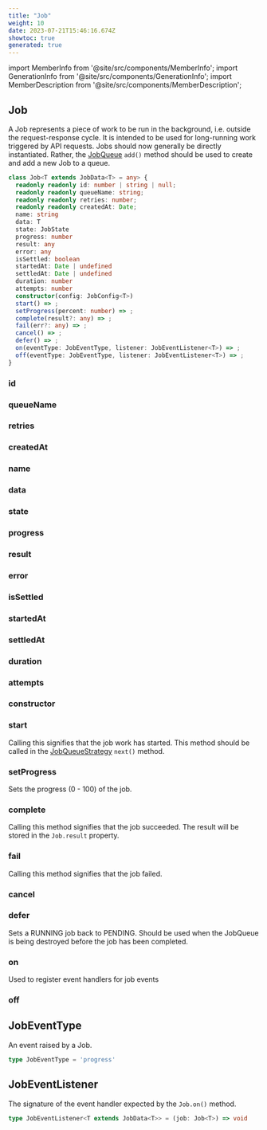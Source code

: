 ```yaml
---
title: "Job"
weight: 10
date: 2023-07-21T15:46:16.674Z
showtoc: true
generated: true
---
```

<!-- This file was generated from the Vendure source. Do not modify. Instead, re-run the "docs:build" script -->
import MemberInfo from '@site/src/components/MemberInfo';
import GenerationInfo from '@site/src/components/GenerationInfo';
import MemberDescription from '@site/src/components/MemberDescription';


## Job

<GenerationInfo sourceFile="packages/core/src/job-queue/job.ts" sourceLine="37" packageName="@vendure/core" />

A Job represents a piece of work to be run in the background, i.e. outside the request-response cycle.
It is intended to be used for long-running work triggered by API requests. Jobs should now generally
be directly instantiated. Rather, the <a href='/reference/typescript-api/job-queue/#jobqueue'>JobQueue</a> `add()` method should be used to create and
add a new Job to a queue.

```ts title="Signature"
class Job<T extends JobData<T> = any> {
  readonly readonly id: number | string | null;
  readonly readonly queueName: string;
  readonly readonly retries: number;
  readonly readonly createdAt: Date;
  name: string
  data: T
  state: JobState
  progress: number
  result: any
  error: any
  isSettled: boolean
  startedAt: Date | undefined
  settledAt: Date | undefined
  duration: number
  attempts: number
  constructor(config: JobConfig<T>)
  start() => ;
  setProgress(percent: number) => ;
  complete(result?: any) => ;
  fail(err?: any) => ;
  cancel() => ;
  defer() => ;
  on(eventType: JobEventType, listener: JobEventListener<T>) => ;
  off(eventType: JobEventType, listener: JobEventListener<T>) => ;
}
```

<div className="members-wrapper">

### id

<MemberInfo kind="property" type="number | string | null"   />


### queueName

<MemberInfo kind="property" type="string"   />


### retries

<MemberInfo kind="property" type="number"   />


### createdAt

<MemberInfo kind="property" type="Date"   />


### name

<MemberInfo kind="property" type="string"   />


### data

<MemberInfo kind="property" type="T"   />


### state

<MemberInfo kind="property" type="<a href='/reference/typescript-api/common/job-state#jobstate'>JobState</a>"   />


### progress

<MemberInfo kind="property" type="number"   />


### result

<MemberInfo kind="property" type="any"   />


### error

<MemberInfo kind="property" type="any"   />


### isSettled

<MemberInfo kind="property" type="boolean"   />


### startedAt

<MemberInfo kind="property" type="Date | undefined"   />


### settledAt

<MemberInfo kind="property" type="Date | undefined"   />


### duration

<MemberInfo kind="property" type="number"   />


### attempts

<MemberInfo kind="property" type="number"   />


### constructor

<MemberInfo kind="method" type="(config: <a href='/reference/typescript-api/job-queue/types#jobconfig'>JobConfig</a>&#60;T&#62;) => Job"   />


### start

<MemberInfo kind="method" type="() => "   />

Calling this signifies that the job work has started. This method should be
called in the <a href='/reference/typescript-api/job-queue/job-queue-strategy#jobqueuestrategy'>JobQueueStrategy</a> `next()` method.
### setProgress

<MemberInfo kind="method" type="(percent: number) => "   />

Sets the progress (0 - 100) of the job.
### complete

<MemberInfo kind="method" type="(result?: any) => "   />

Calling this method signifies that the job succeeded. The result
will be stored in the `Job.result` property.
### fail

<MemberInfo kind="method" type="(err?: any) => "   />

Calling this method signifies that the job failed.
### cancel

<MemberInfo kind="method" type="() => "   />


### defer

<MemberInfo kind="method" type="() => "   />

Sets a RUNNING job back to PENDING. Should be used when the JobQueue is being
destroyed before the job has been completed.
### on

<MemberInfo kind="method" type="(eventType: <a href='/reference/typescript-api/job-queue/job#jobeventtype'>JobEventType</a>, listener: <a href='/reference/typescript-api/job-queue/job#jobeventlistener'>JobEventListener</a>&#60;T&#62;) => "   />

Used to register event handlers for job events
### off

<MemberInfo kind="method" type="(eventType: <a href='/reference/typescript-api/job-queue/job#jobeventtype'>JobEventType</a>, listener: <a href='/reference/typescript-api/job-queue/job#jobeventlistener'>JobEventListener</a>&#60;T&#62;) => "   />




</div>


## JobEventType

<GenerationInfo sourceFile="packages/core/src/job-queue/job.ts" sourceLine="15" packageName="@vendure/core" />

An event raised by a Job.

```ts title="Signature"
type JobEventType = 'progress'
```


## JobEventListener

<GenerationInfo sourceFile="packages/core/src/job-queue/job.ts" sourceLine="24" packageName="@vendure/core" />

The signature of the event handler expected by the `Job.on()` method.

```ts title="Signature"
type JobEventListener<T extends JobData<T>> = (job: Job<T>) => void
```
